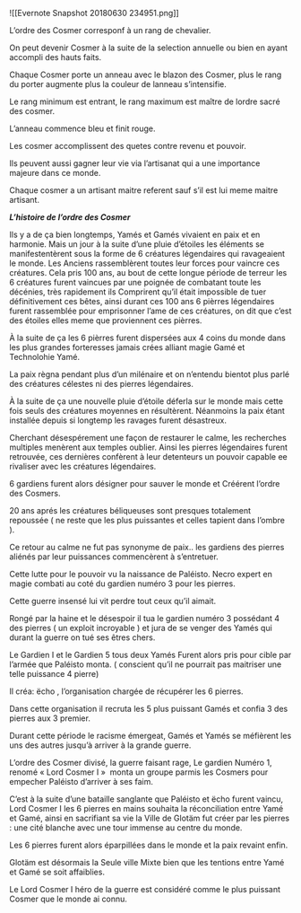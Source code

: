 ![[Evernote Snapshot 20180630 234951.png]]

L’ordre des Cosmer corresponf à un rang de chevalier.

On peut devenir Cosmer à la suite de la selection annuelle ou bien en ayant accompli des hauts faits.

Chaque Cosmer porte un anneau avec le blazon des Cosmer, plus le rang du porter augmente plus la couleur de lanneau s’intensifie.

Le rang minimum est entrant, le rang maximum est maître de lordre sacré des cosmer.

L’anneau commence bleu et finit rouge.

  

Les cosmer accomplissent des quetes contre revenu et pouvoir.

Ils peuvent aussi gagner leur vie via l’artisanat qui a une importance majeure dans ce monde.

  

Chaque cosmer a un artisant maitre referent sauf s’il est lui meme maitre artisant.

  

**_L’histoire de l’ordre des Cosmer_**

Ils y a de ça bien longtemps, Yamés et Gamés vivaient en paix et en harmonie. Mais un jour à la suite d’une pluie d’étoiles les éléments se manifestentèrent sous la forme de 6 créatures légendaires qui ravageaient le monde. Les Anciens rassemblèrent toutes leur forces pour vaincre ces créatures. Cela pris 100 ans, au bout de cette longue période de terreur les 6 créatures furent vaincues par une poignée de combatant toute les décénies, très rapidement ils Comprirent qu’il était impossible de tuer définitivement ces bêtes, ainsi durant ces 100 ans 6 pièrres légendaires furent rassemblée pour emprisonner l’ame de ces créatures, on dit que c’est des étoiles elles meme que proviennent ces pièrres.

  

À la suite de ça les 6 pièrres furent dispersées aux 4 coins du monde dans les plus grandes forteresses jamais crées alliant magie Gamé et Technolohie Yamé.

  

La paix règna pendant plus d’un milénaire et on n’entendu bientot plus parlé des créatures célestes ni des pierres légendaires.

  

À la suite de ça une nouvelle pluie d’étoile déferla sur le monde mais cette fois seuls des créatures moyennes en résultèrent. Néanmoins la paix étant installée depuis si longtemp les ravages furent désastreux.

Cherchant désespérement une façon de restaurer le calme, les recherches multiples menèrent aux temples oublier. Ainsi les pierres légendaires furent retrouvée, ces dernières confèrent à leur detenteurs un pouvoir capable ee rivaliser avec les créatures légendaires.

6 gardiens furent alors désigner pour sauver le monde et Créérent l’ordre des Cosmers.

  

20 ans aprés les créatures béliqueuses sont presques totalement repoussée ( ne reste que les plus puissantes et celles tapient dans l’ombre ).

  

Ce retour au calme ne fut pas synonyme de paix.. les gardiens des pierres aliénés par leur puissances commencèrent à s’entretuer.

  

Cette lutte pour le pouvoir vu la naissance de Paléisto. Necro expert en magie combati au coté du gardien numéro 3 pour les pierres.

  

Cette guerre insensé lui vit perdre tout ceux qu’il aimait.

Rongé par la haine et le désespoir il tua le gardien numéro 3 possédant 4 des pierres ( un exploit incroyable ) et jura de se venger des Yamés qui durant la guerre on tué ses êtres chers.

Le Gardien I et le Gardien 5 tous deux Yamés Furent alors pris pour cible par l’armée que Paléisto monta. ( conscient qu’il ne pourrait pas maitriser une telle puissance 4 pierre) 

Il créa: ëcho , l’organisation chargée de récupérer les 6 pierres.

Dans cette organisation il recruta les 5 plus puissant Gamés et confia 3 des pierres aux 3 premier.

  

Durant cette période le racisme émergeat, Gamés et Yamés se méfièrent les uns des autres jusqu’à arriver à la grande guerre.

L’ordre des Cosmer divisé, la guerre faisant rage, Le gardien Numéro 1, renomé « Lord Cosmer I »  monta un groupe parmis les Cosmers pour empecher Paléisto d’arriver à ses faim.

  

C’est à la suite d’une bataille sanglante que Paléisto et ëcho furent vaincu, Lord Cosmer I les 6 pierres en mains souhaita la réconciliation entre Yamé et Gamé, ainsi en sacrifiant sa vie la Ville de Glotäm fut créer par les pierres : une cité blanche avec une tour immense au centre du monde.

  

Les 6 pierres furent alors éparpillées dans le monde et la paix revaint enfin.

  

Glotäm est désormais la Seule ville Mixte bien que les tentions entre Yamé et Gamé se soit affaiblies.

  

Le Lord Cosmer I héro de la guerre est considéré comme le plus puissant Cosmer que le monde ai connu.